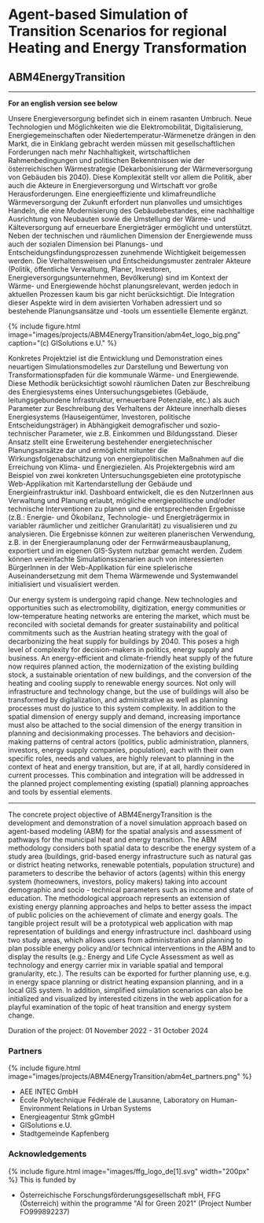 # Agent-based Simulation of Transition Scenarios for regional Heating and Energy Transformation
## ABM4EnergyTransition

---
__For an english version see below__

Unsere Energieversorgung befindet sich in einem rasanten Umbruch. Neue Technologien und Möglichkeiten wie die Elektromobilität, Digitalisierung, Energiegemeinschaften oder Niedertemperatur-Wärmenetze drängen in den Markt, die in Einklang gebracht werden müssen mit gesellschaftlichen Forderungen nach mehr Nachhaltigkeit, wirtschaftlichen Rahmenbedingungen und politischen Bekenntnissen wie der österreichischen Wärmestrategie (Dekarbonisierung der Wärmeversorgung von Gebäuden bis 2040). Diese Komplexität stellt vor allem die Politik, aber auch die Akteure in Energieversorgung und Wirtschaft vor große Herausforderungen.  Eine energieeffiziente und klimafreundliche Wärmeversorgung der Zukunft erfordert nun planvolles und umsichtiges Handeln, die eine Modernisierung des Gebäudebestandes, eine nachhaltige Ausrichtung von Neubauten sowie die Umstellung der Wärme- und Kälteversorgung auf erneuerbare Energieträger ermöglicht und unterstützt.
Neben der technischen und räumlichen Dimension der Energiewende muss auch der sozialen Dimension bei Planungs- und Entscheidungsfindungsprozessen zunehmende Wichtigkeit beigemessen werden. Die Verhaltensweisen und Entscheidungsmuster zentraler Akteure (Politik, öffentliche Verwaltung, Planer, Investoren, Energieversorgungsunternehmen, Bevölkerung) sind im Kontext der Wärme- und Energiewende höchst planungsrelevant, werden jedoch in aktuellen Prozessen kaum bis gar nicht berücksichtigt. Die Integration dieser Aspekte wird in dem avisierten Vorhaben adressiert und so bestehende Planungsansätze und -tools um essentielle Elemente ergänzt. 

{%
  include figure.html
  image="images/projects/ABM4EnergyTransition/abm4et_logo_big.png"
  caption="(c) GISolutions e.U."
%}

Konkretes Projektziel ist die Entwicklung und Demonstration eines neuartigen Simulationsmodelles zur Darstellung und Bewertung von Transformationspfaden für die kommunale Wärme- und Energiewende. Diese Methodik berücksichtigt sowohl räumlichen Daten zur Beschreibung des Energiesystems eines Untersuchungsgebietes (Gebäude, leitungsgebundene Infrastruktur, erneuerbare Potenziale, etc.) als auch Parameter zur Beschreibung des Verhaltens der Akteure innerhalb dieses Energiesystems (Hauseigentümer, Investoren, politische Entscheidungsträger) in Abhängigkeit demografischer und sozio-technischer Parameter,  wie z.B. Einkommen und Bildungsstand. Dieser Ansatz stellt eine Erweiterung bestehender energietechnischer Planungsansätze dar und ermöglicht mitunter die Wirkungsfolgenabschätzung von energiepolitischen Maßnahmen auf die Erreichung von Klima- und Energiezielen.
Als Projektergebnis wird am Beispiel von zwei konkreten Untersuchungsgebieten eine prototypische Web-Applikation mit Kartendarstellung der Gebäude und Energieinfrastruktur inkl. Dashboard entwickelt, die es den NutzerInnen aus Verwaltung und Planung erlaubt, mögliche energiepolitische und/oder technische Interventionen zu planen und die entsprechenden Ergebnisse (z.B.: Energie- und Ökobilanz, Technologie- und Energieträgermix in variabler räumlicher und zeitlicher Granularität) zu visualisieren und zu analysieren. Die Ergebnisse können zur weiteren planerischen Verwendung, z.B. in der Energieraumplanung oder der Fernwärmeausbauplanung, exportiert und im eigenen GIS-System nutzbar gemacht werden. Zudem können vereinfachte Simulationsszenarien auch von interessierten BürgerInnen in der Web-Applikation für eine spielerische Auseinandersetzung mit dem Thema Wärmewende und Systemwandel initialisiert und visualisiert werden.


Our energy system is undergoing rapid change. New technologies and opportunities such as electromobility, digitization, energy communities or low-temperature heating networks are entering the market, which must be reconciled with societal demands for greater sustainability and political commitments such as the Austrian heating strategy with the goal of decarbonizing the heat supply for buildings by 2040. This poses a high level of complexity for decision-makers in politics, energy supply and business. An energy-efficient and climate-friendly heat supply of the future now requires planned action, the modernization of the existing building stock, a sustainable orientation of new buildings, and the conversion of the heating and cooling supply to renewable energy sources. Not only will infrastructure and technology change, but the use of buildings will also be transformed by digitalization, and administrative as well as planning processes must do justice to this system complexity. In addition to the spatial dimension of energy supply and demand, increasing importance must also be attached to the social dimension of the energy transition in planning and decisionmaking processes. The behaviors and decision-making patterns of central actors (politics, public administration, planners, investors, energy supply companies, population), each with their own specific roles, needs and values, are highly relevant to planning in the context of heat and energy transition, but are, if at all, hardly considered in current processes. This combination and integration will be addressed in the planned project complementing existing (spatial) planning approaches and tools by essential elements.

---

The concrete project objective of ABM4EnergyTransition is the development and demonstration of a novel simulation approach based on agent-based modeling (ABM) for the spatial analysis and assessment of pathways for the municipal heat and energy transition. The ABM methodology considers both spatial data to describe the energy system of a study area (buildings, grid-based energy infrastructure such as natural gas or district heating networks, renewable potentials, population structure) and parameters to describe the behavior of actors (agents) within this energy system (homeowners, investors, policy makers) taking into account demographic and socio - technical parameters such as income and state of education. The methodological approach represents an extension of existing energy planning approaches and helps to better assess the impact of public policies on the achievement of climate and energy goals. The tangible project result will be a prototypical web application with map representation of buildings and energy infrastructure incl. dashboard using two study areas, which allows users from administration and planning to plan possible energy policy and/or technical interventions in the ABM and to display the results (e.g.: Energy and Life Cycle Assessment as well as technology and energy carrier mix in variable spatial and temporal granularity, etc.). The results can be exported for further
planning use, e.g. in energy space planning or district heating expansion planning, and in a local GIS system. In addition, simplified simulation scenarios can also be initialized and visualized by interested citizens in the web application for a playful examination of the topic of heat transition and energy system change.

Duration of the project: 01 November 2022 - 31 October 2024

### Partners
{%
  include figure.html
  image="images/projects/ABM4EnergyTransition/abm4et_partners.png"
%}

* AEE INTEC GmbH
* École Polytechnique Fédérale de Lausanne, Laboratory on Human-Environment Relations in Urban Systems
* Energieagentur Stmk gGmbH
* GISolutions e.U.
* Stadtgemeinde Kapfenberg

### Acknowledgements
{%
  include figure.html
  image="images/ffg_logo_de[1].svg"
  width="200px"
%}
This is funded by 
* Österreichische Forschungsförderungsgesellschaft mbH, FFG (Österreich) within the programme "AI for Green 2021" (Project Number FO999892237)

